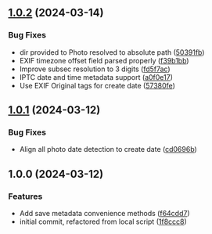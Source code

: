 

## [1.0.2](https://github.com/danallan/photo-dir-to-json/compare/1.0.1...1.0.2) (2024-03-14)


### Bug Fixes

* dir provided to Photo resolved to absolute path ([50391fb](https://github.com/danallan/photo-dir-to-json/commit/50391fb6ceab5faa4aa2efe04ad59003bccfe0c1))
* EXIF timezone offset field parsed properly ([f39b1bb](https://github.com/danallan/photo-dir-to-json/commit/f39b1bbd83733f35d3912f608e2e6253e3acd810))
* Improve subsec resolution to 3 digits ([fd5f7ac](https://github.com/danallan/photo-dir-to-json/commit/fd5f7ac7e390dbde3fdaf679888983b5e9d3350b))
* IPTC date and time metadata support ([a0f0e17](https://github.com/danallan/photo-dir-to-json/commit/a0f0e173b4cccec2114f0482bcbb5727f5233f08))
* Use EXIF Original tags for create date ([57380fe](https://github.com/danallan/photo-dir-to-json/commit/57380fe328c70fb9c19a79e1c4dba0cc4943e1ce))

## [1.0.1](https://github.com/danallan/photo-dir-to-json/compare/1.0.0...1.0.1) (2024-03-12)


### Bug Fixes

* Align all photo date detection to create date ([cd0696b](https://github.com/danallan/photo-dir-to-json/commit/cd0696b0c8f4a495834f00db00f1aa3fd5832248))

## 1.0.0 (2024-03-12)


### Features

* Add save metadata convenience methods ([f64cdd7](https://github.com/danallan/photo-dir-to-json/commit/f64cdd7720c61d89c1c8a8090aeafb6fd3de596e))
* initial commit, refactored from local script ([1f8ccc8](https://github.com/danallan/photo-dir-to-json/commit/1f8ccc82cc27a01d90eef7a468ab9837d66f10be))
